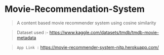 # Movie-Recommendation-System

> A content based movie recommender system using cosine similarity<br>

> Dataset used :- https://www.kaggle.com/datasets/tmdb/tmdb-movie-metadata <br>

> ```App Link :``` https://movie-recommender-system-nitp.herokuapp.com/
